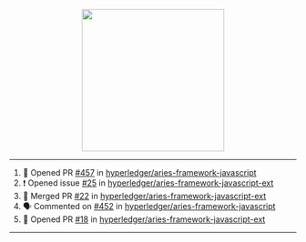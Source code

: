 <p align="center">
<img src="https://user-images.githubusercontent.com/61358536/126118557-75ac74a7-4655-4289-9a8d-e536322b7423.png" height="250" width="250"/>
</p>

---

<!--START_SECTION:activity-->
1. 💪 Opened PR [#457](https://github.com/hyperledger/aries-framework-javascript/pull/457) in [hyperledger/aries-framework-javascript](https://github.com/hyperledger/aries-framework-javascript)
2. ❗️ Opened issue [#25](https://github.com/hyperledger/aries-framework-javascript-ext/issues/25) in [hyperledger/aries-framework-javascript-ext](https://github.com/hyperledger/aries-framework-javascript-ext)
3. 🎉 Merged PR [#22](https://github.com/hyperledger/aries-framework-javascript-ext/pull/22) in [hyperledger/aries-framework-javascript-ext](https://github.com/hyperledger/aries-framework-javascript-ext)
4. 🗣 Commented on [#452](https://github.com/hyperledger/aries-framework-javascript/issues/452) in [hyperledger/aries-framework-javascript](https://github.com/hyperledger/aries-framework-javascript)
5. 💪 Opened PR [#18](https://github.com/hyperledger/aries-framework-javascript-ext/pull/18) in [hyperledger/aries-framework-javascript-ext](https://github.com/hyperledger/aries-framework-javascript-ext)
<!--END_SECTION:activity-->

---
